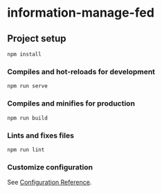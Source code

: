 # information-manage-fed

## Project setup

```text
npm install
```

### Compiles and hot-reloads for development

```text
npm run serve
```

### Compiles and minifies for production

```text
npm run build
```

### Lints and fixes files

```text
npm run lint
```

### Customize configuration

See [Configuration Reference](https://cli.vuejs.org/config/).
